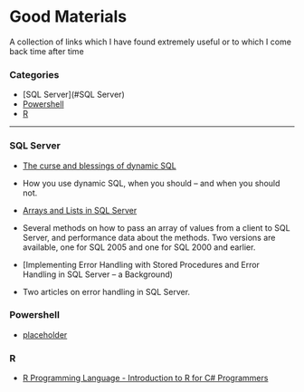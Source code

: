 # Good Materials


A collection of links which I have found extremely useful or to which I come back time after time


### Categories

* [SQL Server](#SQL Server)
* [Powershell](#Powershell)
* [R](#R)


---

### SQL Server
- [The curse and blessings of dynamic SQL](http://www.sommarskog.se/dynamic_sql.html)
- How you use dynamic SQL, when you should – and when you should not.

- [Arrays and Lists in SQL Server](http://www.sommarskog.se/arrays-in-sql.html)
- Several methods on how to pass an array of values from a client to SQL Server, and performance data about the methods. Two versions are available, one for SQL 2005 and one for SQL 2000 and earlier.

- [Implementing Error Handling with Stored Procedures and Error Handling in SQL Server – a Background)
- Two articles on error handling in SQL Server.

### Powershell
- [placeholder](/Powershell/Placeholder.md)

### R
- [R Programming Language - Introduction to R for C# Programmers](https://msdn.microsoft.com/en-us/magazine/mt238409.aspx?f=255&MSPPError=-2147217396)
